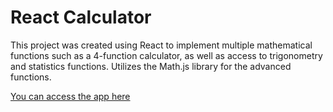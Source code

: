 # React Calculator

This project was created using React to implement multiple mathematical functions such as a 4-function calculator, as well as access to trigonometry and statistics functions.
Utilizes the Math.js library for the advanced functions.

[You can access the app here](http://waddy-leonvil-calculator.herokuapp.com)
